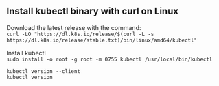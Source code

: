 ## Install kubectl binary with curl on Linux

Download the latest release with the command:   
`curl -LO "https://dl.k8s.io/release/$(curl -L -s https://dl.k8s.io/release/stable.txt)/bin/linux/amd64/kubectl"`   

Install kubectl  
`sudo install -o root -g root -m 0755 kubectl /usr/local/bin/kubectl`   

 
`kubectl version --client`   
`kubectl version`    
 